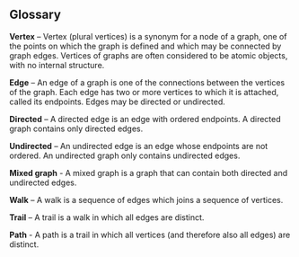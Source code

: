 ## Glossary

**Vertex** – Vertex (plural vertices) is a synonym for a node of a graph,
one of the points on which the graph is defined and which may be connected by graph edges.
Vertices of graphs are often considered to be atomic objects, with no internal structure.

**Edge** – An edge of a graph is one of the connections between the vertices of the graph.
Each edge has two or more vertices to which it is attached, called its endpoints.
Edges may be directed or undirected.

**Directed** – A directed edge is an edge with ordered endpoints.
A directed graph contains only directed edges.

**Undirected** – An undirected edge is an edge whose endpoints are not ordered.
An undirected graph only contains undirected edges.

**Mixed graph** - A mixed graph is a graph that can contain both directed and undirected edges.

**Walk** – A walk is a sequence of edges which joins a sequence of vertices.

**Trail** – A trail is a walk in which all edges are distinct.

**Path** - A path is a trail in which all vertices (and therefore also all edges) are distinct.
